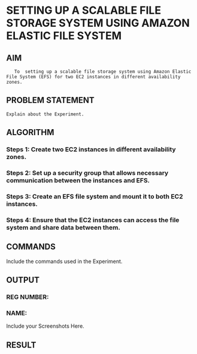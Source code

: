  # SETTING UP A SCALABLE FILE STORAGE SYSTEM USING AMAZON ELASTIC FILE SYSTEM
  ## AIM
       To  setting up a scalable file storage system using Amazon Elastic File System (EFS) for two EC2 instances in different availability zones. 
## PROBLEM STATEMENT
    Explain about the Experiment.

## ALGORITHM
 ### Steps 1: Create two EC2 instances in different availability zones.
 ### Steps 2: Set up a security group that allows necessary communication between the instances and EFS.
 ### Steps 3: Create an EFS file system and mount it to both EC2 instances.
 ### Steps 4: Ensure that the EC2 instances can access the file system and share data between them.

## COMMANDS
Include the commands used in the Experiment.

## OUTPUT
### REG NUMBER:
### NAME:
 
 Include your Screenshots Here.
## RESULT
 

  


